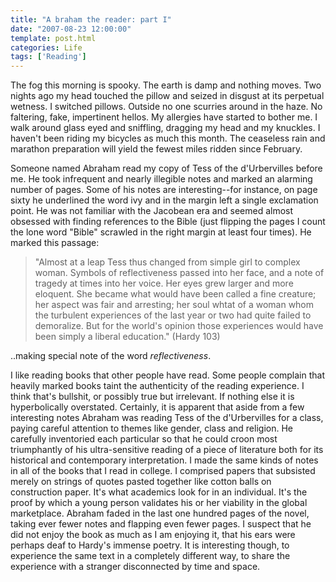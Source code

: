 ```yaml
---
title: "A braham the reader: part I"
date: "2007-08-23 12:00:00"
template: post.html
categories: Life
tags: ['Reading']
---
```


The fog this morning is spooky. The earth is damp and nothing moves. Two nights ago my head touched the pillow and seized in disgust at its perpetual wetness. I switched pillows. Outside no one scurries around in the haze. No faltering, fake, impertinent hellos. My allergies have started to bother me. I walk around glass eyed and sniffling, dragging my head and my knuckles. I haven't been riding my bicycles as much this month. The ceaseless rain and marathon preparation will yield the fewest miles ridden since February. 
 
Someone named Abraham read my copy of Tess of the d'Urbervilles before me. He took infrequent and nearly illegible notes and marked an alarming number of pages. Some of his notes are interesting--­for instance, on page sixty he underlined the word ivy and in the margin left a single exclamation point. He was not familiar with the Jacobean era and seemed almost obsessed with finding references to the Bible (just flipping the pages I count the lone word "Bible" scrawled in the right margin at least four times). He marked this passage: 

> "Almost at a leap Tess thus changed from simple girl to complex woman. Symbols of reflectiveness passed into her face, and a note of tragedy at times into her voice. Her eyes grew larger and more eloquent. She became what would have been called a fine creature; her aspect was fair and arresting; her soul whtat of a woman whom the turbulent experiences of the last year or two had quite failed to demoralize. But for the world's opinion those experiences would have been simply a liberal education." (Hardy 103) 

..making special note of the word *reflectiveness*. 

I like reading books that other people have read. Some people complain that heavily marked books taint the authenticity of the reading experience. I think that's bullshit, or possibly true but irrelevant. If nothing else it is hyperbolically overstated. Certainly, it is apparent that aside from a few interesting notes Abraham was reading Tess of the d'Urbervilles for a class, paying careful attention to themes like gender, class and religion. He carefully inventoried each particular so that he could croon most triumphantly of his ultra-sensitive reading of a piece of literature both for its historical and contemporary interpretation. I made the same kinds of notes in all of the books that I read in college. I comprised papers that subsisted merely on strings of quotes pasted together like cotton balls on construction paper. It's what academics look for in an individual. It's the proof by which a young person validates his or her viability in the global marketplace. Abraham faded in the last one hundred pages of the novel, taking ever fewer notes and flapping even fewer pages. I suspect that he did not enjoy the book as much as I am enjoying it, that his ears were perhaps deaf to Hardy's immense poetry. It is interesting though, to experience the same text in a completely different way, to share the experience with a stranger disconnected by time and space.
